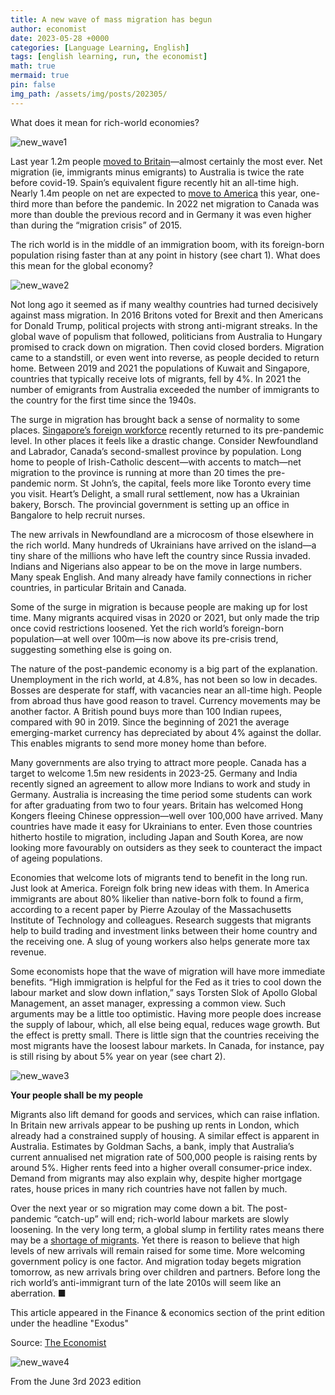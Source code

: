 ```yaml
---
title: A new wave of mass migration has begun
author: economist
date: 2023-05-28 +0000
categories: [Language Learning, English]
tags: [english learning, run, the economist]
math: true
mermaid: true
pin: false
img_path: /assets/img/posts/202305/
---
```


What does it mean for rich-world economies?

![new_wave1](new_wave1.jpg)



Last year 1.2m people [moved to Britain](https://www.economist.com/britain/2023/05/25/migration-to-britain-hits-a-record-high)—almost certainly the most ever. Net migration (ie, immigrants minus emigrants) to Australia is twice the rate before covid-19. Spain’s equivalent figure recently hit an all-time high. Nearly 1.4m people on net are expected to [move to America](https://www.economist.com/podcasts/2023/05/19/is-americas-immigration-system-in-crisis) this year, one-third more than before the pandemic. In 2022 net migration to Canada was more than double the previous record and in Germany it was even higher than during the “migration crisis” of 2015.

The rich world is in the middle of an immigration boom, with its foreign-born population rising faster than at any point in history (see chart 1). What does this mean for the global economy?



![new_wave2](new_wave2.png)



Not long ago it seemed as if many wealthy countries had turned decisively against mass migration. In 2016 Britons voted for Brexit and then Americans for Donald Trump, political projects with strong anti-migrant streaks. In the global wave of populism that followed, politicians from Australia to Hungary promised to crack down on migration. Then covid closed borders. Migration came to a standstill, or even went into reverse, as people decided to return home. Between 2019 and 2021 the populations of Kuwait and Singapore, countries that typically receive lots of migrants, fell by 4%. In 2021 the number of emigrants from Australia exceeded the number of immigrants to the country for the first time since the 1940s.

The surge in migration has brought back a sense of normality to some places. [Singapore’s foreign workforce](https://www.economist.com/asia/2023/05/11/a-winner-has-emerged-in-the-old-rivalry-between-singapore-and-hong-kong) recently returned to its pre-pandemic level. In other places it feels like a drastic change. Consider Newfoundland and Labrador, Canada’s second-smallest province by population. Long home to people of Irish-Catholic descent—with accents to match—net migration to the province is running at more than 20 times the pre-pandemic norm. St John’s, the capital, feels more like Toronto every time you visit. Heart’s Delight, a small rural settlement, now has a Ukrainian bakery, Borsch. The provincial government is setting up an office in Bangalore to help recruit nurses.

The new arrivals in Newfoundland are a microcosm of those elsewhere in the rich world. Many hundreds of Ukrainians have arrived on the island—a tiny share of the millions who have left the country since Russia invaded. Indians and Nigerians also appear to be on the move in large numbers. Many speak English. And many already have family connections in richer countries, in particular Britain and Canada.

Some of the surge in migration is because people are making up for lost time. Many migrants acquired visas in 2020 or 2021, but only made the trip once covid restrictions loosened. Yet the rich world’s foreign-born population—at well over 100m—is now above its pre-crisis trend, suggesting something else is going on.

The nature of the post-pandemic economy is a big part of the explanation. Unemployment in the rich world, at 4.8%, has not been so low in decades. Bosses are desperate for staff, with vacancies near an all-time high. People from abroad thus have good reason to travel. Currency movements may be another factor. A British pound buys more than 100 Indian rupees, compared with 90 in 2019. Since the beginning of 2021 the average emerging-market currency has depreciated by about 4% against the dollar. This enables migrants to send more money home than before.

Many governments are also trying to attract more people. Canada has a target to welcome 1.5m new residents in 2023-25. Germany and India recently signed an agreement to allow more Indians to work and study in Germany. Australia is increasing the time period some students can work for after graduating from two to four years. Britain has welcomed Hong Kongers fleeing Chinese oppression—well over 100,000 have arrived. Many countries have made it easy for Ukrainians to enter. Even those countries hitherto hostile to migration, including Japan and South Korea, are now looking more favourably on outsiders as they seek to counteract the impact of ageing populations.

Economies that welcome lots of migrants tend to benefit in the long run. Just look at America. Foreign folk bring new ideas with them. In America immigrants are about 80% likelier than native-born folk to found a firm, according to a recent paper by Pierre Azoulay of the Massachusetts Institute of Technology and colleagues. Research suggests that migrants help to build trading and investment links between their home country and the receiving one. A slug of young workers also helps generate more tax revenue.

Some economists hope that the wave of migration will have more immediate benefits. “High immigration is helpful for the Fed as it tries to cool down the labour market and slow down inflation,” says Torsten Slok of Apollo Global Management, an asset manager, expressing a common view. Such arguments may be a little too optimistic. Having more people does increase the supply of labour, which, all else being equal, reduces wage growth. But the effect is pretty small. There is little sign that the countries receiving the most migrants have the loosest labour markets. In Canada, for instance, pay is still rising by about 5% year on year (see chart 2).



![new_wave3](new_wave3.png)



**Your people shall be my people**

Migrants also lift demand for goods and services, which can raise inflation. In Britain new arrivals appear to be pushing up rents in London, which already had a constrained supply of housing. A similar effect is apparent in Australia. Estimates by Goldman Sachs, a bank, imply that Australia’s current annualised net migration rate of 500,000 people is raising rents by around 5%. Higher rents feed into a higher overall consumer-price index. Demand from migrants may also explain why, despite higher mortgage rates, house prices in many rich countries have not fallen by much.

Over the next year or so migration may come down a bit. The post-pandemic “catch-up” will end; rich-world labour markets are slowly loosening. In the very long term, a global slump in fertility rates means there may be a [shortage of migrants](https://www.economist.com/briefing/2023/05/30/its-not-just-a-fiscal-fiasco-greying-economies-also-innovate-less). Yet there is reason to believe that high levels of new arrivals will remain raised for some time. More welcoming government policy is one factor. And migration today begets migration tomorrow, as new arrivals bring over children and partners. Before long the rich world’s anti-immigrant turn of the late 2010s will seem like an aberration. ■

This article appeared in the Finance & economics section of the print edition under the headline "Exodus"



Source: [The Economist](https://www.economist.com/finance-and-economics/2023/05/28/a-new-wave-of-mass-migration-has-begun)

![new_wave4](new_wave4.png)

From the June 3rd 2023 edition
